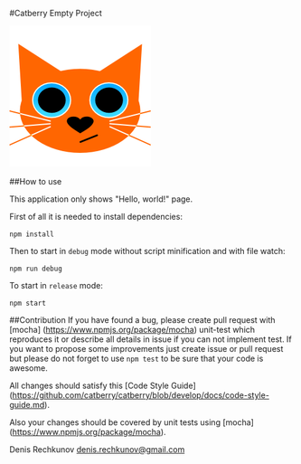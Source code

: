 #Catberry Empty Project

![Catberry](https://raw.githubusercontent.com/catberry/catberry/master/docs/images/logo.png)

##How to use

This application only shows "Hello, world!" page.

First of all it is needed to install dependencies:

```
npm install
```

Then to start in `debug` mode without script minification and with file watch:

```
npm run debug
```

To start in `release` mode:

```
npm start
```

##Contribution
If you have found a bug, please create pull request with [mocha]
(https://www.npmjs.org/package/mocha) unit-test which reproduces it or describe 
all details in issue if you can not implement test. If you want to propose some 
improvements just create issue or pull request but please do not forget to use 
`npm test` to be sure that your code is awesome.

All changes should satisfy this [Code Style Guide]
(https://github.com/catberry/catberry/blob/develop/docs/code-style-guide.md).

Also your changes should be covered by unit tests using [mocha]
(https://www.npmjs.org/package/mocha).

Denis Rechkunov <denis.rechkunov@gmail.com>